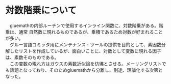 # 対数階乗について

　gluemathの内部ルーチンで使用するインライン関数に、対数階乗がある。階乗は、通常 自然数に現れるものであるが、乗積であるため対数が好まれることが多い。  
　グルー言語コミッタ用にメンテナンス・ツールの提供を目的として、素因数分解したリストを作成しているが、面白いことに、対数として変数に現れる因子は、素数そのものである。  
　この変数の現れ方はガウスの素数近似論を彷彿とさせる。メーリングリストでも話題となっており、そのためgluemathから分離し、別途、理論化する次第となった。  
